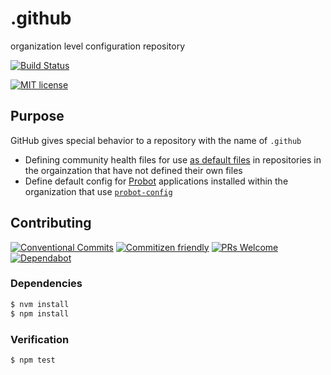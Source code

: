 # .github

organization level configuration repository

<!--status-badges start -->

[![Build Status][ci-badge]][ci-link]

<!--status-badges end -->

<!--consumer-badges start -->

[![MIT license][license-badge]][license-link]

<!--consumer-badges end -->

## Purpose

GitHub gives special behavior to a repository with the name of `.github`

* Defining community health files for use [as default files](https://help.github.com/en/articles/creating-a-default-community-health-file-for-your-organization#creating-a-repository-for-default-files)
  in repositories in the orgainzation that have not defined their own files
* Define default config for [Probot](https://probot.github.io) applications
  installed within the organization that use [`probot-config`](https://github.com/probot/probot-config)

## Contributing

<!--contribution-badges start -->

[![Conventional Commits][commit-convention-badge]][commit-convention-link]
[![Commitizen friendly][commitizen-badge]][commitizen-link]
[![PRs Welcome][PRs-badge]][PRs-link]
[![Dependabot][dependabot-badge]][dependabot-link]

<!--contribution-badges end -->

### Dependencies

```sh
$ nvm install
$ npm install
```

### Verification

```sh
$ npm test
```

[license-link]: LICENSE

[license-badge]: https://img.shields.io/github/license/dsmjs/.github.svg

[ci-link]: https://travis-ci.com/dsmjs/.github

[ci-badge]: https://img.shields.io/travis/com/dsmjs/.github/master.svg

[commit-convention-link]: https://conventionalcommits.org

[commit-convention-badge]: https://img.shields.io/badge/Conventional%20Commits-1.0.0-yellow.svg

[commitizen-link]: http://commitizen.github.io/cz-cli/

[commitizen-badge]: https://img.shields.io/badge/commitizen-friendly-brightgreen.svg

[PRs-link]: http://makeapullrequest.com

[PRs-badge]: https://img.shields.io/badge/PRs-welcome-brightgreen.svg

[dependabot-link]: https://dependabot.com/

[dependabot-badge]: https://badgen.net/dependabot/dsmjs/.github/?icon=dependabot
